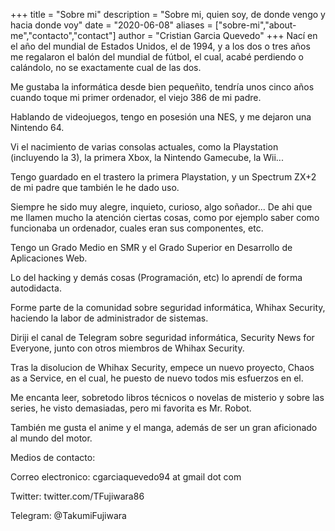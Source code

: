 +++
title = "Sobre mi"
description = "Sobre mi, quien soy, de donde vengo y hacia donde voy"
date = "2020-06-08"
aliases = ["sobre-mi","about-me","contacto","contact"]
author = "Cristian Garcia Quevedo"
+++
Nací en el año del mundial de Estados Unidos, el de 1994, y a los dos o tres años me regalaron el balón del mundial de fútbol, el cual, acabé perdiendo o calándolo, no se exactamente cual de las dos.

Me gustaba la informática desde bien pequeñito, tendría unos cinco años cuando toque mi primer ordenador, el viejo 386 de mi padre.

Hablando de videojuegos, tengo en posesión una NES, y me dejaron una Nintendo 64.

Vi el nacimiento de varias consolas actuales, como la Playstation (incluyendo la 3), la primera Xbox, la Nintendo Gamecube, la Wii...

Tengo guardado en el trastero la primera Playstation, y un Spectrum ZX+2 de mi padre que también le he dado uso.

Siempre he sido muy alegre, inquieto, curioso, algo soñador... De ahi que me llamen mucho la atención ciertas cosas, como por ejemplo saber como funcionaba un ordenador, cuales eran sus componentes, etc.

Tengo un Grado Medio en SMR y el Grado Superior en Desarrollo de Aplicaciones Web.

Lo del hacking y demás cosas (Programación, etc) lo aprendí de forma autodidacta.

Forme parte de la comunidad sobre seguridad informática, Whihax Security, haciendo la labor de administrador de sistemas.

Diriji el canal de Telegram sobre seguridad informática, Security News for Everyone, junto con otros miembros de Whihax Security.

Tras la disolucion de Whihax Security, empece un nuevo proyecto, Chaos as a Service, en el cual, he puesto de nuevo todos mis esfuerzos en el. 

Me encanta leer, sobretodo libros técnicos o novelas de misterio y sobre las series, he visto demasiadas, pero mi favorita es Mr. Robot.

También me gusta el anime y el manga, además de ser un gran aficionado al mundo del motor.

Medios de contacto:

Correo electronico: cgarciaquevedo94 at gmail dot com

Twitter: twitter.com/TFujiwara86

Telegram: @TakumiFujiwara